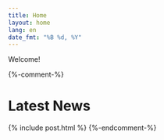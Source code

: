 ```yaml
---
title: Home
layout: home
lang: en
date_fmt: "%B %d, %Y"
---
```

<div markdown="1" class="jumbotron p-4 mb-3">

Welcome!

</div>

{%-comment-%}
# Latest News
{% include post.html %}
{%-endcomment-%}
